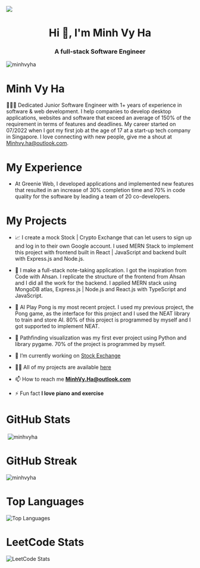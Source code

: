 ![](https://raw.githubusercontent.com/minhvyha/minhvyha/main/a.gif)
<h1 align="center">Hi 👋, I'm Minh Vy Ha</h1>
<h3 align="center">A full-stack Software Engineer</h3>


<p align="left"> <img src="https://komarev.com/ghpvc/?username=minhvyha&label=Profile%20views&color=0e75b6&style=flat" alt="minhvyha" /> </p>

# Minh Vy Ha
👨🏻‍💻 Dedicated Junior Software Engineer with 1+ years of experience in software & web development. I help companies to develop desktop applications, websites and software that exceed an average of 150% of the requirement in terms of features and deadlines. My career started on 07/2022 when I got my first job at the age of 17 at a start-up tech company in Singapore. I love connecting with new people, give me a shout at Minhvy.ha@outlook.com.

# My Experience

- At Greenie Web, I developed applications and implemented new features that resulted in an increase of 30% completion time and 70% in code quality for the software by leading a team of 20 co-developers. 

# My Projects

- 📈 I create a mock Stock | Crypto Exchange that can let users to sign up and log in to their own Google account. I used MERN Stack to implement this project with frontend built in React | JavaScript and backend built with Express.js and Node.js.

- 📝 I make a full-stack note-taking application. I got the inspiration from Code with Ahsan. I replicate the structure of the frontend from Ahsan and I did all the work for the backend. I applied MERN stack using MongoDB atlas, Express.js | Node.js and React.js with TypeScript and JavaScript.

- 🤖 AI Play Pong is my most recent project. I used my previous project, the Pong game, as the interface for this project and I used the NEAT library to train and store AI. 80% of this project is programmed by myself and I got supported to implement NEAT.

- 🧭 Pathfinding visualization was my first ever project using Python and library pygame. 70% of the project is programmed by myself.

- 🔭 I’m currently working on [Stock Exchange](https://github.com/minhvyha/Stock-Market)

- 👨‍💻 All of my projects are available [here](https://minhvyha.tech)

- 📫 How to reach me **MinhVy.Ha@outlook.com**


- ⚡ Fun fact **I love piano and exercise**

# GitHub Stats

<p>&nbsp;<img align="center" src="https://github-readme-stats-iota-one-89.vercel.app/api?username=minhvyha&theme=github_dark&show_icons=true&count_private=true&include_all_commits=true" alt="minhvyha" /></p>

# GitHub Streak

<p><img align="center" src="http://github-readme-streak-stats.herokuapp.com?user=minhvyha&theme=github-dark-blue&date_format=j%20M%5B%20Y%5D" alt="minhvyha" /></p>

# Top Languages

![Top Languages](https://github-readme-stats.vercel.app/api/top-langs/?username=minhvyha&langs_count=8&theme=github_dark)

# LeetCode Stats

![LeetCode Stats](https://leetcode.card.workers.dev/minhvyha?theme=dark&font=baloo&extension=activity)




